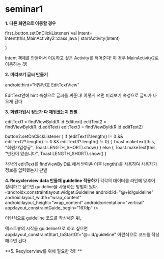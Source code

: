 # seminar1


**1. 다른 화면으로 이동할 경우**

first_button.setOnClickListener{
            val Intent= Intent(this,MainActivity2::class.java )
            startActivity(Intent)

}

Intent 객체를 만들어서 이동하고 싶은 Activity를 적어준다! 
이 경우 MainActivity2로 이동하는 것! 



**2. 미리보기 글씨 만들기**

android:hint="비밀번호 EditTextView"

EditText안에 hint 속성으로 글씨를 써준다!
이렇게 쓰면 미리보기 속성으로 글씨가 나오게 된다



**3. 회원가입시 정보가 다 채워졌는지 판별**

editText1 = findViewById(R.id.Edittext)
 editText2 = findViewById(R.id.editText)
        editText3 = findViewById(R.id.editText2)
        
 button2.setOnClickListener {
            if (editText1?.length() != 0 && editText2?.length() != 0 && editText3?.length() != 0) {
                Toast.makeText(this, "회원가입성공", Toast.LENGTH_SHORT).show()
            } else {
                Toast.makeText(this, "빈칸이 있습니다", Toast.LENGTH_SHORT).show()
            }
            
 각각의 editText를 findViewByID로 해서 받아온 이후 length()를 사용하여 사용자가 정보를 입력했는지 판별     


**4. Recyclerview data 만들때 guideline 적용하기**
각각의 데이터를 라인에 맞추어 정리하고 싶으면 guideline을 사용하는 방법이 있다.
<androidx.constraintlayout.widget.Guideline
        android:id="@+id/guideline"
        android:layout_width="wrap_content"
        android:layout_height="wrap_content"
        android:orientation="vertical"
        app:layout_constraintGuide_begin="167dp" />
        
이런식으로 guideline 코드를 작성해준 뒤, 

텍스트뷰의 시작을 guideline으로 하고 싶으면
app:layout_constraintStart_toStartOf="@+id/guideline"
이런식으로 코드를 작성해주면 된다


**5. Recylcerview를 위해 필요한 것!! **
